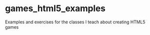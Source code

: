 games_html5_examples
====================

Examples and exercises for the classes I teach about creating HTML5 games
